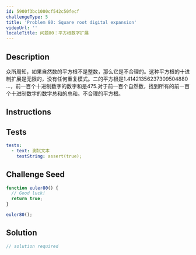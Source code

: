 ```yaml
---
id: 5900f3bc1000cf542c50fecf
challengeType: 5
title: 'Problem 80: Square root digital expansion'
videoUrl: ''
localeTitle: 问题80：平方根数字扩展
---
```


## Description
<section id="description">众所周知，如果自然数的平方根不是整数，那么它是不合理的。这种平方根的十进制扩展是无限的，没有任何重复模式。二的平方根是1.41421356237309504880 ...，前一百个十进制数字的数字和是475.对于前一百个自然数，找到所有的前一百个十进制数字的数字总和的总和。不合理的平方根。 </section>

## Instructions
<section id="instructions">
</section>

## Tests
<section id='tests'>

```yml
tests:
  - text: 測試文本
    testString: assert(true);

```

</section>

## Challenge Seed
<section id='challengeSeed'>

<div id='js-seed'>

```js
function euler80() {
  // Good luck!
  return true;
}

euler80();

```

</div>



</section>

## Solution
<section id='solution'>

```js
// solution required
```
</section>
